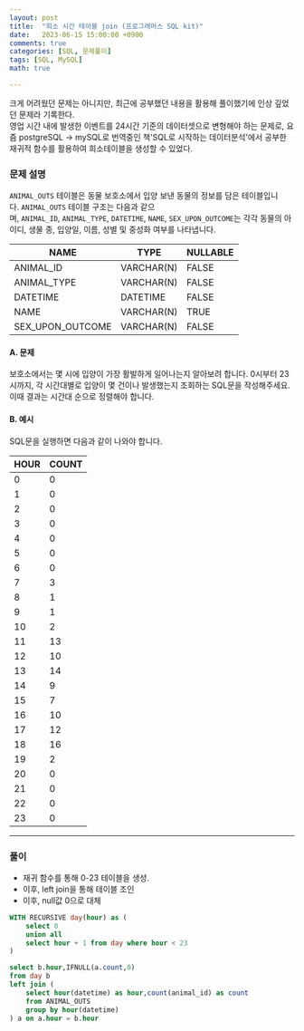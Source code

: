 ```yaml
---
layout: post
title:  "희소 시간 테이블 join (프로그래머스 SQL kit)"
date:   2023-06-15 15:00:00 +0900
comments: true
categories: [SQL, 문제풀이]
tags: [SQL, MySQL]
math: true

---
```

크게 어려웠던 문제는 아니지만, 최근에 공부했던 내용을 활용해 풀이했기에 인상 깊었던 문제라 기록한다.\
영업 시간 내에 발생한 이벤트를 24시간 기준의 데이터셋으로 변형해야 하는 문제로, 요즘 postgreSQL -> mySQL로 번역중인 책'SQL로 시작하는 데이터분석'에서 공부한 재귀적 함수를 활용하여 희소테이블을 생성할 수 있었다.

### 문제 설명

`ANIMAL_OUTS` 테이블은 동물 보호소에서 입양 보낸 동물의 정보를 담은 테이블입니다. `ANIMAL_OUTS` 테이블 구조는 다음과 같으며, `ANIMAL_ID`, `ANIMAL_TYPE`, `DATETIME`, `NAME`, `SEX_UPON_OUTCOME`는 각각 동물의 아이디, 생물 종, 입양일, 이름, 성별 및 중성화 여부를 나타냅니다.

|NAME|TYPE|NULLABLE|
|---|---|---|
|ANIMAL_ID|VARCHAR(N)|FALSE|
|ANIMAL_TYPE|VARCHAR(N)|FALSE|
|DATETIME|DATETIME|FALSE|
|NAME|VARCHAR(N)|TRUE|
|SEX_UPON_OUTCOME|VARCHAR(N)|FALSE|

#### A. 문제

보호소에서는 몇 시에 입양이 가장 활발하게 일어나는지 알아보려 합니다. 0시부터 23시까지, 각 시간대별로 입양이 몇 건이나 발생했는지 조회하는 SQL문을 작성해주세요. 이때 결과는 시간대 순으로 정렬해야 합니다.

#### B. 예시

SQL문을 실행하면 다음과 같이 나와야 합니다.

| HOUR | COUNT |
| ---- | ----- |
| 0    | 0     |
| 1    | 0     |
| 2    | 0     |
| 3    | 0     |
| 4    | 0     |
| 5    | 0     |
| 6    | 0     |
| 7    | 3     |
| 8    | 1     |
| 9    | 1     |
| 10   | 2     |
| 11   | 13    |
| 12   | 10    |
| 13   | 14    |
| 14   | 9     |
| 15   | 7     |
| 16   | 10    |
| 17   | 12    |
| 18   | 16    |
| 19   | 2     |
| 20   | 0     |
| 21   | 0     |
| 22   | 0     |
| 23   | 0     |

---

### 풀이
- 재귀 함수를 통해 0-23 테이블을 생성.
- 이후, left join을 통해 테이블 조인
- 이후, null값 0으로 대체

```sql
WITH RECURSIVE day(hour) as (
    select 0
    union all
    select hour + 1 from day where hour < 23
)

select b.hour,IFNULL(a.count,0)
from day b
left join (
    select hour(datetime) as hour,count(animal_id) as count
    from ANIMAL_OUTS
    group by hour(datetime)
) a on a.hour = b.hour
```